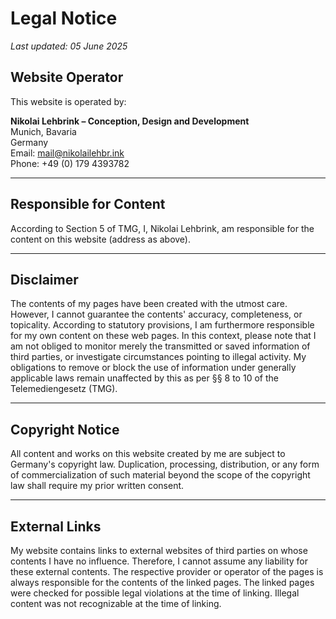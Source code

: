 # Legal Notice

_Last updated: 05 June 2025_

## Website Operator

This website is operated by:

**Nikolai Lehbrink – Conception, Design and Development**  
Munich, Bavaria  
Germany  
Email: [mail@nikolailehbr.ink](mailto:mail@nikolailehbr.ink)  
Phone: +49 (0) 179 4393782

---

## Responsible for Content

According to Section 5 of TMG, I, Nikolai Lehbrink, am responsible for the content on this website (address as above).

---

## Disclaimer

The contents of my pages have been created with the utmost care. However, I cannot guarantee the contents' accuracy, completeness, or topicality. According to statutory provisions, I am furthermore responsible for my own content on these web pages. In this context, please note that I am not obliged to monitor merely the transmitted or saved information of third parties, or investigate circumstances pointing to illegal activity. My obligations to remove or block the use of information under generally applicable laws remain unaffected by this as per §§ 8 to 10 of the Telemediengesetz (TMG).

---

## Copyright Notice

All content and works on this website created by me are subject to Germany's copyright law. Duplication, processing, distribution, or any form of commercialization of such material beyond the scope of the copyright law shall require my prior written consent.

---

## External Links

My website contains links to external websites of third parties on whose contents I have no influence. Therefore, I cannot assume any liability for these external contents. The respective provider or operator of the pages is always responsible for the contents of the linked pages. The linked pages were checked for possible legal violations at the time of linking. Illegal content was not recognizable at the time of linking.
